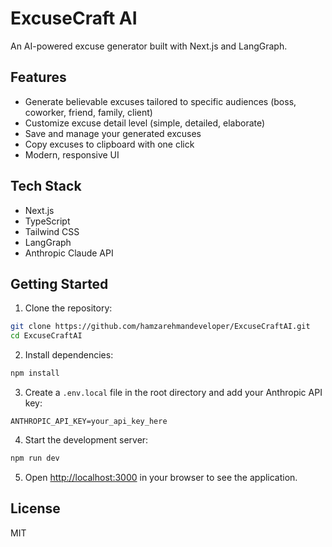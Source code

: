 # ExcuseCraft AI

An AI-powered excuse generator built with Next.js and LangGraph.

## Features

- Generate believable excuses tailored to specific audiences (boss, coworker, friend, family, client)
- Customize excuse detail level (simple, detailed, elaborate)
- Save and manage your generated excuses
- Copy excuses to clipboard with one click
- Modern, responsive UI

## Tech Stack

- Next.js
- TypeScript
- Tailwind CSS
- LangGraph
- Anthropic Claude API

## Getting Started

1. Clone the repository:
```bash
git clone https://github.com/hamzarehmandeveloper/ExcuseCraftAI.git
cd ExcuseCraftAI
```

2. Install dependencies:
```bash
npm install
```

3. Create a `.env.local` file in the root directory and add your Anthropic API key:
```
ANTHROPIC_API_KEY=your_api_key_here
```

4. Start the development server:
```bash
npm run dev
```

5. Open [http://localhost:3000](http://localhost:3000) in your browser to see the application.

## License

MIT
